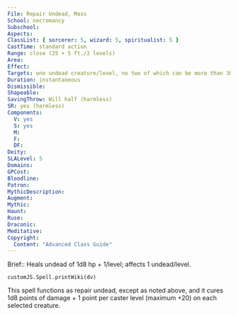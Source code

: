 ```yaml
---
File: Repair Undead, Mass
School: necromancy
Subschool: 
Aspects: 
ClassList: { sorcerer: 5, wizard: 5, spiritualist: 5 }
CastTime: standard action
Range: close (25 + 5 ft./2 levels)
Area: 
Effect: 
Targets: one undead creature/level, no two of which can be more than 30 ft. apart
Duration: instantaneous
Dismissible: 
Shapeable: 
SavingThrow: Will half (harmless)
SR: yes (harmless)
Components:
  V: yes
  S: yes
  M: 
  F: 
  DF: 
Deity: 
SLALevel: 5
Domains: 
GPCost: 
Bloodline: 
Patron: 
MythicDescription: 
Augment: 
Mythic: 
Haunt: 
Ruse: 
Draconic: 
Meditative: 
Copyright:
  Content: "Advanced Class Guide"
---
```

Brief:: Heals undead of 1d8 hp + 1/level; affects 1 undead/level.

```dataviewjs
customJS.Spell.printWiki(dv)
```

This spell functions as repair undead, except as noted above, and it cures 1d8 points of damage + 1 point per caster level (maximum +20) on each selected creature.
